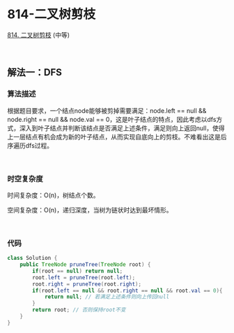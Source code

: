 # 814-二叉树剪枝

[814. 二叉树剪枝](https://leetcode-cn.com/problems/binary-tree-pruning/) (中等)

<br />

## 解法一：DFS

### 算法描述

根据题目要求，一个结点node能够被剪掉需要满足：node.left == null && node.right == null && node.val == 0，这是叶子结点的特点，因此考虑以dfs方式，深入到叶子结点并判断该结点是否满足上述条件，满足则向上返回null，使得上一层结点有机会成为新的叶子结点，从而实现自底向上的剪枝。不难看出这是后序遍历dfs过程。

<br />

### 时空复杂度

时间复杂度：O(n)，树结点个数。

空间复杂度：O(n)，递归深度，当树为链状时达到最坏情形。

<br />

### 代码

```java
class Solution {
    public TreeNode pruneTree(TreeNode root) {
        if(root == null) return null;
        root.left = pruneTree(root.left);
        root.right = pruneTree(root.right);
        if(root.left == null && root.right == null && root.val == 0){
            return null; // 若满足上述条件则向上传回null
        }
        return root; // 否则保持root不变
    }
}
```


